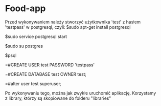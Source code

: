 # Food-app

Przed wykonywaniem należy stworzyć użytkownika 'test' z hasłem 'testpass' w postgresql, czyli:
$sudo apt-get install postgresql

$sudo service postgresql start

$sudo su postgres

$psql

=#CREATE USER test PASSWORD 'testpass'

=#CREATE DATABASE test OWNER test;

=#alter user test superuser;


Po wykonywaniu tego, można jak zwykłe uruchomić aplikację. Korzystamy z library, którzy są skopiowane do folderu "libraries"
